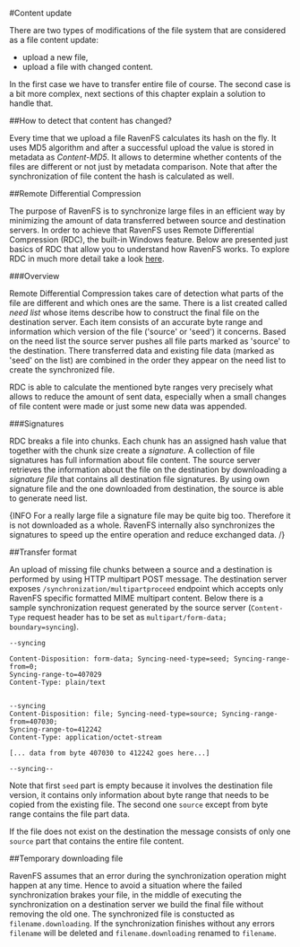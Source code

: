 ﻿#Content update

There are two types of modifications of the file system that are considered as a file content update:

* upload a new file,
* upload a file with changed content.

In the first case we have to transfer entire file of course. The second case is a bit more complex, next sections of this chapter explain a solution to handle that.

##How to detect that content has changed?

Every time that we upload a file RavenFS calculates its hash on the fly. It uses MD5 algorithm and after a successful upload the value is stored in metadata as *Content-MD5*.
It allows to determine whether contents of the files are different or not just by metadata comparison. Note that after the synchronization of file content the hash is calculated as well.

##Remote Differential Compression

The purpose of RavenFS is to synchronize large files in an efficient way by minimizing the amount of data transferred between source and destination servers. 
In order to achieve that RavenFS uses Remote Differential Compression (RDC), the built-in Windows feature. Below are presented just basics of RDC that allow you to understand how RavenFS works. 
To explore RDC in much more detail take a look [here](http://msdn.microsoft.com/en-us/library/dd357428%28v=prot.20%29.aspx).

###Overview

Remote Differential Compression takes care of detection what parts of the file are different and which ones are the same. There is a list created called *need list* whose items describe how to construct the final file on the destination server.
Each item consists of an accurate byte range and information which version of the file ('source' or 'seed') it concerns. Based on the need list the source server pushes all file parts marked as 'source' to the destination. 
There transferred data and existing file data (marked as 'seed' on the list) are combined in the order they appear on the need list to create the synchronized file.

RDC is able to calculate the mentioned byte ranges very precisely what allows to reduce the amount of sent data, especially when a small changes of file content were made or just some new data was appended.

###Signatures

RDC breaks a file into chunks. Each chunk has an assigned hash value that together with the chunk size create a *signature*. A collection of file signatures has full information about file content. 
The source server retrieves the information about the file on the destination by downloading a *signature file* that contains all destination file signatures. By using own signature file and the one downloaded from destination, the source is able to generate need list.

{INFO For a really large file a signature file may be quite big too. Therefore it is not downloaded as a whole. RavenFS internally also synchronizes the signatures to speed up the entire operation and reduce exchanged data. /}

##Transfer format

An upload of missing file chunks between a source and a destination is performed by using HTTP multipart POST message. The destination server exposes `/synchronization/multipartproceed` endpoint which accepts only RavenFS specific formatted MIME multipart content. 
Below there is a sample synchronization request generated by the source server (`Content-Type` request header has to be set as `multipart/form-data; boundary=syncing`).

	--syncing

	Content-Disposition: form-data; Syncing-need-type=seed; Syncing-range-from=0; 
	Syncing-range-to=407029
	Content-Type: plain/text


	--syncing
	Content-Disposition: file; Syncing-need-type=source; Syncing-range-from=407030; 
	Syncing-range-to=412242
	Content-Type: application/octet-stream

	[... data from byte 407030 to 412242 goes here...]

	--syncing--

Note that first `seed` part is empty because it involves the destination file version, it contains only information about byte range that needs to be copied from the existing file. 
The second one `source` except from byte range contains the file part data. 

If the file does not exist on the destination the message consists of only one `source` part that contains the entire file content.

##Temporary downloading file

RavenFS assumes that an error during the synchronization operation might happen at any time. Hence to avoid a situation where the failed synchronization brakes your file, in the middle of executing the synchronization
on a destination server we build the final file without removing the old one. The synchronized file is constucted as `filename.downloading`. If the synchronization finishes without any errors `filename` will be deleted and `filename.downloading` renamed to `filename`.